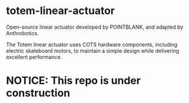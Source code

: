 # totem-linear-actuator
Open-source linear actuator developed by POINTBLANK, and adapted by Anthrobotics.

The Totem linear actuator uses COTS hardware components, including electric skateboard motors, to maintain a simple design while delivering excellent performance. 

# NOTICE: This repo is under construction
